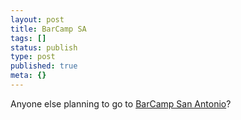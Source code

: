 ```yaml
---
layout: post
title: BarCamp SA
tags: []
status: publish
type: post
published: true
meta: {}
---
```

Anyone else planning to go to <a href="http://barcamp.pbwiki.com/BarCampSanAntonio">BarCamp San Antonio</a>?
